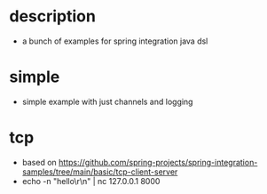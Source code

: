 # description 
- a bunch of examples for spring integration java dsl

# simple
- simple example with just channels and logging
          
# tcp
- based on https://github.com/spring-projects/spring-integration-samples/tree/main/basic/tcp-client-server
- echo -n "hello\r\n" | nc 127.0.0.1 8000